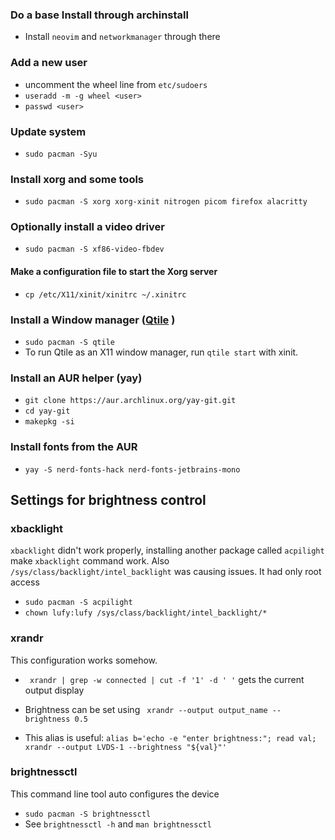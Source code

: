 ### Do a base Install through archinstall 
- Install `neovim` and `networkmanager` through there

### Add a new user
- uncomment the wheel line from `etc/sudoers`
- `useradd -m -g wheel <user>`
- `passwd <user>`

### Update system
- `sudo pacman -Syu`

### Install xorg and some tools
- `sudo pacman -S xorg xorg-xinit nitrogen picom firefox alacritty`

### Optionally install a video driver 
- `sudo pacman -S xf86-video-fbdev`

#### Make a configuration file to start the Xorg server
- `cp /etc/X11/xinit/xinitrc ~/.xinitrc`

### Install a Window manager ([Qtile](https://wiki.archlinux.org/title/Qtile) )
- `sudo pacman -S qtile`
- To run Qtile as an X11 window manager, run `qtile start` with xinit.



### Install an AUR helper (yay)
- `git clone https://aur.archlinux.org/yay-git.git`
- `cd yay-git`
- `makepkg -si`

### Install fonts from the AUR
- `yay -S nerd-fonts-hack nerd-fonts-jetbrains-mono`


## Settings for brightness control
### xbacklight 
`xbacklight` didn't work properly, installing another package called `acpilight` make `xbacklight` command work. Also `/sys/class/backlight/intel_backlight` was causing issues. It had only root access
- `sudo pacman -S acpilight`
- `chown lufy:lufy /sys/class/backlight/intel_backlight/*`

### xrandr
This configuration works somehow.
- ` xrandr | grep -w connected | cut -f '1' -d ' '` gets the current output display
- Brightness can be set using ` xrandr --output output_name --brightness 0.5`

- This alias is useful: `alias b='echo -e "enter brightness:"; read val; xrandr --output LVDS-1 --brightness "${val}"'`

### brightnessctl
This command line tool auto configures the device 
- `sudo pacman -S brightnessctl`
- See `brightnessctl -h` and `man brightnessctl`
